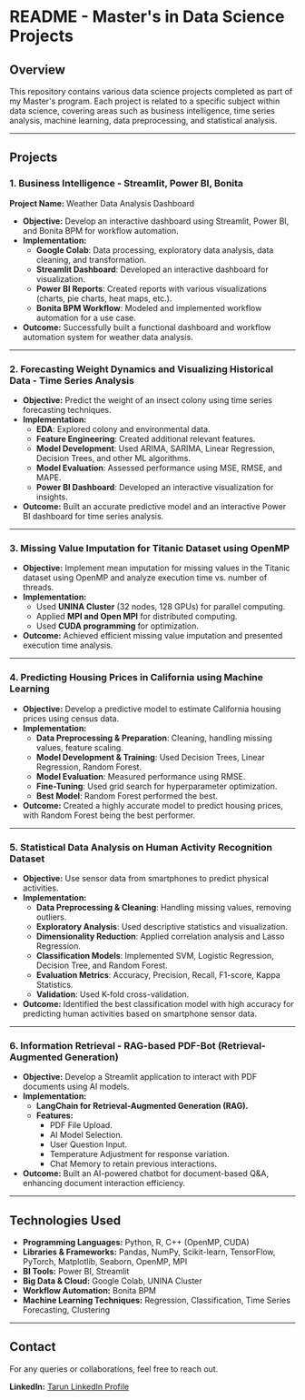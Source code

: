 # README - Master's in Data Science Projects

## Overview
This repository contains various data science projects completed as part of my Master's program. Each project is related to a specific subject within data science, covering areas such as business intelligence, time series analysis, machine learning, data preprocessing, and statistical analysis.

---

## Projects

### 1. Business Intelligence - Streamlit, Power BI, Bonita
**Project Name:** Weather Data Analysis Dashboard
- **Objective:** Develop an interactive dashboard using Streamlit, Power BI, and Bonita BPM for workflow automation.
- **Implementation:**
  - **Google Colab**: Data processing, exploratory data analysis, data cleaning, and transformation.
  - **Streamlit Dashboard**: Developed an interactive dashboard for visualization.
  - **Power BI Reports**: Created reports with various visualizations (charts, pie charts, heat maps, etc.).
  - **Bonita BPM Workflow**: Modeled and implemented workflow automation for a use case.
- **Outcome:** Successfully built a functional dashboard and workflow automation system for weather data analysis.

---

### 2. Forecasting Weight Dynamics and Visualizing Historical Data - Time Series Analysis
- **Objective:** Predict the weight of an insect colony using time series forecasting techniques.
- **Implementation:**
  - **EDA**: Explored colony and environmental data.
  - **Feature Engineering**: Created additional relevant features.
  - **Model Development**: Used ARIMA, SARIMA, Linear Regression, Decision Trees, and other ML algorithms.
  - **Model Evaluation**: Assessed performance using MSE, RMSE, and MAPE.
  - **Power BI Dashboard**: Developed an interactive visualization for insights.
- **Outcome:** Built an accurate predictive model and an interactive Power BI dashboard for time series analysis.

---

### 3. Missing Value Imputation for Titanic Dataset using OpenMP
- **Objective:** Implement mean imputation for missing values in the Titanic dataset using OpenMP and analyze execution time vs. number of threads.
- **Implementation:**
  - Used **UNINA Cluster** (32 nodes, 128 GPUs) for parallel computing.
  - Applied **MPI and Open MPI** for distributed computing.
  - Used **CUDA programming** for optimization.
- **Outcome:** Achieved efficient missing value imputation and presented execution time analysis.

---

### 4. Predicting Housing Prices in California using Machine Learning
- **Objective:** Develop a predictive model to estimate California housing prices using census data.
- **Implementation:**
  - **Data Preprocessing & Preparation**: Cleaning, handling missing values, feature scaling.
  - **Model Development & Training**: Used Decision Trees, Linear Regression, Random Forest.
  - **Model Evaluation**: Measured performance using RMSE.
  - **Fine-Tuning**: Used grid search for hyperparameter optimization.
  - **Best Model**: Random Forest performed the best.
- **Outcome:** Created a highly accurate model to predict housing prices, with Random Forest being the best performer.

---

### 5. Statistical Data Analysis on Human Activity Recognition Dataset
- **Objective:** Use sensor data from smartphones to predict physical activities.
- **Implementation:**
  - **Data Preprocessing & Cleaning**: Handling missing values, removing outliers.
  - **Exploratory Analysis**: Used descriptive statistics and visualization.
  - **Dimensionality Reduction**: Applied correlation analysis and Lasso Regression.
  - **Classification Models**: Implemented SVM, Logistic Regression, Decision Tree, and Random Forest.
  - **Evaluation Metrics**: Accuracy, Precision, Recall, F1-score, Kappa Statistics.
  - **Validation**: Used K-fold cross-validation.
- **Outcome:** Identified the best classification model with high accuracy for predicting human activities based on smartphone sensor data.

---

### 6. Information Retrieval - RAG-based PDF-Bot (Retrieval-Augmented Generation)
- **Objective:** Develop a Streamlit application to interact with PDF documents using AI models.
- **Implementation:**
  - **LangChain for Retrieval-Augmented Generation (RAG).**
  - **Features:**
    - PDF File Upload.
    - AI Model Selection.
    - User Question Input.
    - Temperature Adjustment for response variation.
    - Chat Memory to retain previous interactions.
- **Outcome:** Built an AI-powered chatbot for document-based Q&A, enhancing document interaction efficiency.

---

## Technologies Used
- **Programming Languages:** Python, R, C++ (OpenMP, CUDA)
- **Libraries & Frameworks:** Pandas, NumPy, Scikit-learn, TensorFlow, PyTorch, Matplotlib, Seaborn, OpenMP, MPI
- **BI Tools:** Power BI, Streamlit
- **Big Data & Cloud:** Google Colab, UNINA Cluster
- **Workflow Automation:** Bonita BPM
- **Machine Learning Techniques:** Regression, Classification, Time Series Forecasting, Clustering

---

## Contact
For any queries or collaborations, feel free to reach out.

**LinkedIn:** [Tarun LinkedIn Profile](https://www.linkedin.com/in/venkata-tarun-kumar-mavillapalli-967b4613a/) 
